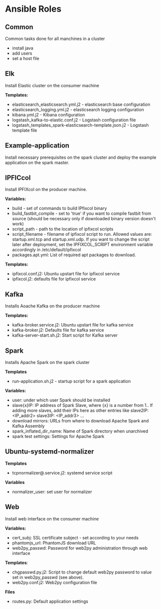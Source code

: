 # Ansible Roles

## Common

Common tasks done for all manchines in a cluster

- install java
- add users
- set a host file

## Elk

Install Elastic cluster on the consumer machine

**Templates:**
- elasticsearch_elasticsearch.yml.j2 - elasticsearch base configuration
- elasticsearch_logging.yml.j2 - elasticsearch logging configuration
- kibana.yml.j2 - Kibana configuration
- logstash_kafka-to-elastic.conf.j2 - Logstash configuration file
- logstash_templates_spark-elasticsearch-template.json.j2 - Logstash template file

## Example-application

Install necessary prerequisites on the spark cluster and deploy the example application on the spark master. 

## IPFICcol

Install IPFIXcol on the producer machine. 

**Variables:**
- build - set of commands to build IPfixcol binary
- build_fastbit_compile - set to 'true' if you want to compile fastbit from source (should be necessary only if downloaded binary version doesn't work)
- script_path - path to the location of ipfixcol scripts
- script_filename - filename of ipfixcol script to run. Allowed values are: startup.xml.tcp and startup.xml.udp. If you want to change the script later after deployment, set the IPFIXCOL_SCRIPT environment variable accordingly in /etc/default/ipfixcol
- packages.apt.yml: List of required apt packages to download.

**Templates:**
- ipfixcol.conf.j2: Ubuntu upstart file for ipfixcol service
- ipfixcol.j2: defaults file for ipfixcol service

## Kafka

Installs Aoache Kafka on the producer machine

**Templates:**
- kafka-broker.service.j2: Ubuntu upstart file for kafka service
- kafka-broker.j2: Defaults file for kafka service
- kafka-server-start.sh.j2: Start script for Kafka server

## Spark

Installs Apache Spark on the spark cluster

**Templates**
- run-application.sh.j2 - startup script for a spark application


**Variables:**
- user: under which user Spark should be installed
- slave{x}IP: IP address of Spark Slave, where {x} is a number from 1.. If adding more slaves, add their IPs here as other entries like slave2IP: <IP_addr2> slave3IP: <IP_addr3> ...
- download mirrors: URLs from where to download Apache Spark and Kafka Assembly
- spark_inflated_dir_name: Name of Spark directory when unarchived
- spark test settings: Settings for Apache Spark

## Ubuntu-systemd-normalizer

**Templates**
- tcpnormalizer@.service.j2: systemd service script

**Variables**
- normalizer_user: set user for normalizer

## Web

Install web interface on the consumer machine

**Variables:**
- cert_subj: SSL certificate subject - set according to your needs
- phantomjs_url: PhantomJS download URL
- web2py_passwd: Password for web2py administration through web interface

**Templates**:
- chgpasswd.py.j2: Script to change default web2py password to value set in web2py_passwd (see above).
- web2py.conf.j2: Web2py configuration file

**Files**
- routes.py: Default application settings
